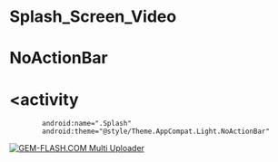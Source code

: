 # Splash_Screen_Video



# NoActionBar





# <activity
            android:name=".Splash"
            android:theme="@style/Theme.AppCompat.Light.NoActionBar"
          





<a href="#"><img src="https://img.gem-flash.com/images/04279432227439618381.jpg" border="0" alt="GEM-FLASH.COM Multi Uploader" /></a>
